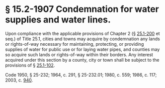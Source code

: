 # § 15.2-1907 Condemnation for water supplies and water lines.

<p>Upon compliance with the applicable provisions of Chapter 2 (§ <a href='http://law.lis.virginia.gov/vacode/25.1-200/'>25.1-200</a> et seq.) of Title 25.1, cities and towns may acquire by condemnation any lands or rights-of-way necessary for maintaining, protecting, or providing supplies of water for public use or for laying water pipes, and counties may so acquire such lands or rights-of-way within their borders. Any interest acquired under this section by a county, city or town shall be subject to the provisions of § <a href='http://law.lis.virginia.gov/vacode/25.1-102/'>25.1-102</a>.</p><p>Code 1950, § 25-232; 1964, c. 291, § 25-232.01; 1980, c. 559; 1986, c. 117; 2003, c. <a href='http://lis.virginia.gov/cgi-bin/legp604.exe?031+ful+CHAP0940'>940</a>.</p>